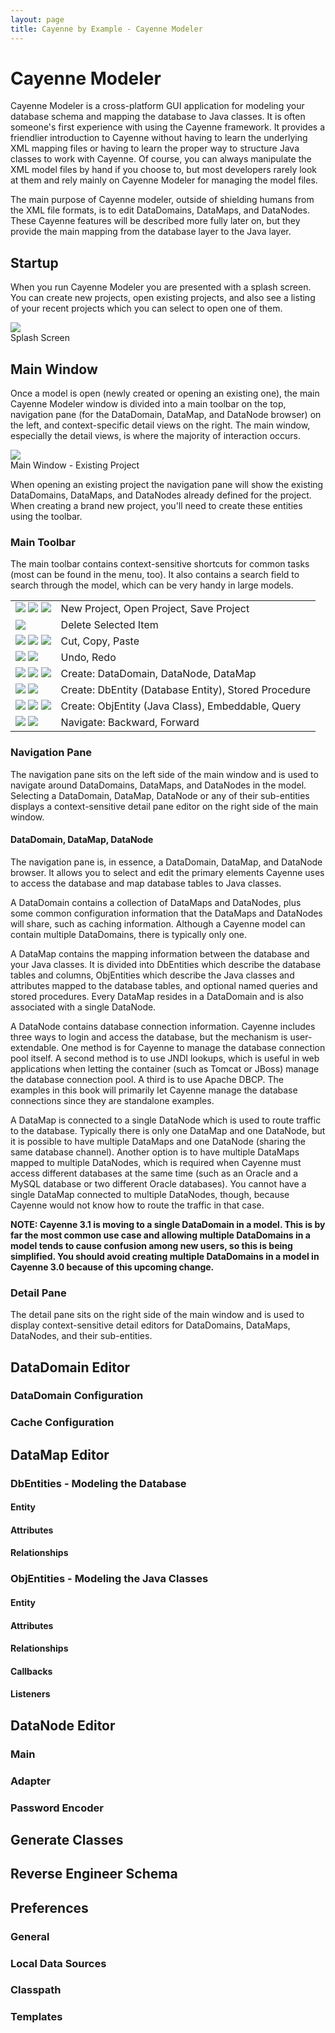 ```yaml
---
layout: page
title: Cayenne by Example - Cayenne Modeler
---
```


# Cayenne Modeler

Cayenne Modeler is a cross-platform GUI application for modeling your database schema and mapping the database to Java classes.  It is often someone's first experience with using the Cayenne framework.  It provides a friendlier introduction to Cayenne without having to learn the underlying XML mapping files or having to learn the proper way to structure Java classes to work with Cayenne.  Of course, you can always manipulate the XML model files by hand if you choose to, but most developers rarely look at them and rely mainly on Cayenne Modeler for managing the model files.

The main purpose of Cayenne modeler, outside of shielding humans from the XML file formats, is to edit DataDomains, DataMaps, and DataNodes.  These Cayenne features will be described more fully later on, but they provide the main mapping from the database layer to the Java layer.

## Startup

When you run Cayenne Modeler you are presented with a splash screen.  You can create new projects, open existing projects, and also see a listing of your recent projects which you can select to open one of them.

<div class="caption">
  <img class="plain" src="images/splash.png">
  <br/>
  Splash Screen
</div>

## Main Window

Once a model is open (newly created or opening an existing one), the main Cayenne Modeler window is divided into a main toolbar on the top, navigation pane (for the DataDomain, DataMap, and DataNode browser) on the left, and context-specific detail views on the right.  The main window, especially the detail views, is where the majority of interaction occurs.

<div class="caption">
  <img class="plain" src="images/main_window.png">
  <br/>
  Main Window - Existing Project
</div>

When opening an existing project the navigation pane will show the existing DataDomains, DataMaps, and DataNodes already defined for the project.  When creating a brand new project, you'll need to create these entities using the toolbar.

### Main Toolbar

The main toolbar contains context-sensitive shortcuts for common tasks (most can be found in the menu, too).  It also contains a search field to search through the model, which can be very handy in large models.

<table>
  <tr>
    <td class="center">
      <img class="plain" src="images/icon-new.gif"/>
      <img class="plain" src="images/icon-open.gif"/>
      <img class="plain" src="images/icon-save.gif"/>
    </td>
    <td class="center">
      New Project, Open Project, Save Project
    </td>
  </tr>
  <tr>
    <td class="center">
      <img class="plain" src="images/icon-trash.gif"/>
    </td>
    <td class="center">
      Delete Selected Item
    </td>
  </tr>
  <tr>
    <td class="center">
      <img class="plain" src="images/icon-cut.gif"/>
      <img class="plain" src="images/icon-copy.gif"/>
      <img class="plain" src="images/icon-paste.gif"/>
    </td>
    <td class="center">
      Cut, Copy, Paste
    </td>
  </tr>
  <tr>
    <td class="center">
      <img class="plain" src="images/icon-undo.gif"/>
      <img class="plain" src="images/icon-redo.gif"/>
    </td>
    <td class="center">
      Undo, Redo
    </td>
  </tr>
  <tr>
    <td class="center">
      <img class="plain" src="images/icon-dom.gif"/>
      <img class="plain" src="images/icon-node.gif"/>
      <img class="plain" src="images/icon-datamap.gif"/>
    </td>
    <td class="center">
      Create: DataDomain, DataNode, DataMap
    </td>
  </tr>
  <tr>
    <td class="center">
      <img class="plain" src="images/icon-dbentity.gif"/>
      <img class="plain" src="images/icon-stored-procedure.gif"/>
    </td>
    <td class="center">
      Create: DbEntity (Database Entity), Stored Procedure
    </td>
  </tr>
  <tr>
    <td class="center">
      <img class="plain" src="images/icon-objentity.gif"/>
      <img class="plain" src="images/icon-embeddable.gif"/>
      <img class="plain" src="images/icon-query.gif"/>
    </td>
    <td class="center">
      Create: ObjEntity (Java Class), Embeddable, Query
    </td>
  </tr>
  <tr>
    <td class="center">
      <img class="plain" src="images/icon-backward_nav.gif"/>
      <img class="plain" src="images/icon-forward_nav.gif"/>
    </td>
    <td class="center">
      Navigate: Backward, Forward
    </td>
  </tr>
</table>


### Navigation Pane

The navigation pane sits on the left side of the main window and is used to navigate around DataDomains, DataMaps, and DataNodes in the model.  Selecting a DataDomain, DataMap, DataNode or any of their sub-entities displays a context-sensitive detail pane editor on the right side of the main window.

#### DataDomain, DataMap, DataNode

The navigation pane is, in essence, a DataDomain, DataMap, and DataNode browser.  It allows you to select and edit the primary elements Cayenne uses to access the database and map database tables to Java classes.

A DataDomain contains a collection of DataMaps and DataNodes, plus some common configuration information that the DataMaps and DataNodes will share, such as caching information.  Although a Cayenne model can contain multiple DataDomains, there is typically only one.

A DataMap contains the mapping information between the database and your Java classes.  It is divided into DbEntities which describe the database tables and columns, ObjEntities which describe the Java classes and attributes mapped to the database tables, and optional named queries and stored procedures.  Every DataMap resides in a DataDomain and is also associated with a single DataNode.

A DataNode contains database connection information.  Cayenne includes three ways to login and access the database, but the mechanism is user-extendable.  One method is for Cayenne to manage the database connection pool itself.  A second method is to use JNDI lookups, which is useful in web applications when letting the container (such as Tomcat or JBoss) manage the database connection pool.  A third is to use Apache DBCP.  The examples in this book will primarily let Cayenne manage the database connections since they are standalone examples.

A DataMap is connected to a single DataNode which is used to route traffic to the database.  Typically there is only one DataMap and one DataNode, but it is possible to have multiple DataMaps and one DataNode (sharing the same database channel).  Another option is to have multiple DataMaps mapped to multiple DataNodes, which is required when Cayenne must access different databases at the same time (such as an Oracle and a MySQL database or two different Oracle databases).  You cannot have a single DataMap connected to multiple DataNodes, though, because Cayenne would not know how to route the traffic in that case.

**NOTE: Cayenne 3.1 is moving to a single DataDomain in a model.  This is by far the most common use case and allowing multiple DataDomains in a model tends to cause confusion among new users, so this is being simplified.  You should avoid creating multiple DataDomains in a model in Cayenne 3.0 because of this upcoming change.**

### Detail Pane

The detail pane sits on the right side of the main window and is used to display context-sensitive detail editors for DataDomains, DataMaps, DataNodes, and their sub-entities.

## DataDomain Editor

### DataDomain Configuration

### Cache Configuration

## DataMap Editor

### DbEntities - Modeling the Database

#### Entity

#### Attributes

#### Relationships


### ObjEntities - Modeling the Java Classes

#### Entity

#### Attributes

#### Relationships

#### Callbacks

#### Listeners


## DataNode Editor


### Main

### Adapter

### Password Encoder

## Generate Classes


## Reverse Engineer Schema


## Preferences

### General

### Local Data Sources

### Classpath

### Templates

